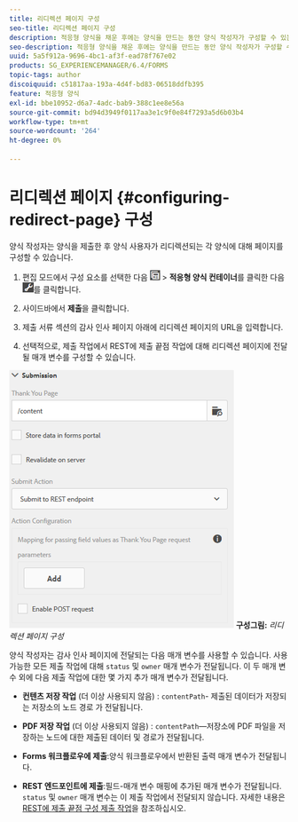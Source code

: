 ```yaml
---
title: 리디렉션 페이지 구성
seo-title: 리디렉션 페이지 구성
description: 적응형 양식을 채운 후에는 양식을 만드는 동안 양식 작성자가 구성할 수 있는 웹 페이지로 사용자를 리디렉션할 수 있습니다.
seo-description: 적응형 양식을 채운 후에는 양식을 만드는 동안 양식 작성자가 구성할 수 있는 웹 페이지로 사용자를 리디렉션할 수 있습니다.
uuid: 5a5f912a-9696-4bc1-af3f-ead78f767e02
products: SG_EXPERIENCEMANAGER/6.4/FORMS
topic-tags: author
discoiquuid: c51817aa-193a-4d4f-bd83-06518ddfb395
feature: 적응형 양식
exl-id: bbe10952-d6a7-4adc-bab9-388c1ee8e56a
source-git-commit: bd94d3949f0117aa3e1c9f0e84f7293a5d6b03b4
workflow-type: tm+mt
source-wordcount: '264'
ht-degree: 0%

---
```


# 리디렉션 페이지 {#configuring-redirect-page} 구성

양식 작성자는 양식을 제출한 후 양식 사용자가 리디렉션되는 각 양식에 대해 페이지를 구성할 수 있습니다.

1. 편집 모드에서 구성 요소를 선택한 다음 ![필드 수준](assets/field-level.png) > **적응형 양식 컨테이너**&#x200B;를 클릭한 다음 ![cmppr](assets/cmppr.png)를 클릭합니다.

1. 사이드바에서 **제출**&#x200B;을 클릭합니다.

1. 제출 서류 섹션의 감사 인사 페이지 아래에 리디렉션 페이지의 URL을 입력합니다.
1. 선택적으로, 제출 작업에서 REST에 제출 끝점 작업에 대해 리디렉션 페이지에 전달될 매개 변수를 구성할 수 있습니다.

![리디렉션 페이지 ](assets/thank-you-setting-1.png)
**구성그림:** *리디렉션 페이지 구성*

양식 작성자는 감사 인사 페이지에 전달되는 다음 매개 변수를 사용할 수 있습니다. 사용 가능한 모든 제출 작업에 대해 `status` 및 `owner` 매개 변수가 전달됩니다. 이 두 매개 변수 외에 다음 제출 작업에 대한 몇 가지 추가 매개 변수가 전달됩니다.

* **컨텐츠 저장 작업** (더 이상 사용되지 않음) : `contentPath`- 제출된 데이터가 저장되는 저장소의 노드 경로 가 전달됩니다.

* **PDF 저장 작업** (더 이상 사용되지 않음) : `contentPath`—저장소에 PDF 파일을 저장하는 노드에 대한 제출된 데이터 및 경로가 전달됩니다.

* **Forms 워크플로우에 제출**:양식 워크플로우에서 반환된 출력 매개 변수가 전달됩니다.

* **REST 엔드포인트에 제출**:필드-매개 변수 매핑에 추가된 매개 변수가 전달됩니다. `status` 및  `owner` 매개 변수는 이 제출 작업에서 전달되지 않습니다. 자세한 내용은 [REST에 제출 끝점 구성 제출 작업](/help/forms/using/configuring-submit-actions.md)을 참조하십시오.
